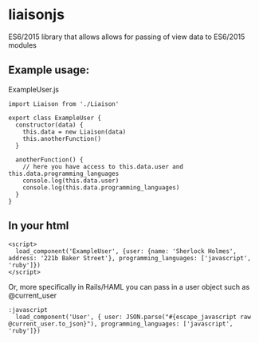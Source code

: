 # liaisonjs
ES6/2015 library that allows allows for passing of view data to ES6/2015 modules

## Example usage:
ExampleUser.js
```
import Liaison from './Liaison'

export class ExampleUser {
  constructor(data) {
    this.data = new Liaison(data)
    this.anotherFunction()
  }

  anotherFunction() {
    // here you have access to this.data.user and this.data.programming_languages
    console.log(this.data.user)
    console.log(this.data.programming_languages)
  }
}
```

## In your html
```
<script>
  load_component('ExampleUser', {user: {name: 'Sherlock Holmes', address: '221b Baker Street'}, programming_languages: ['javascript', 'ruby']})
</script>
```
Or, more specifically in Rails/HAML you can pass in a user object such as @current_user
```
:javascript
  load_component('User', { user: JSON.parse("#{escape_javascript raw @current_user.to_json}"), programming_languages: ['javascript', 'ruby']})
```
